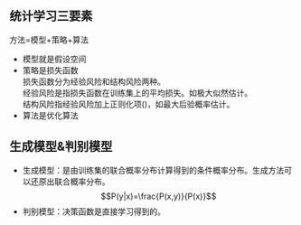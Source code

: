 ## 统计学习三要素
方法=模型+策略+算法
- 模型就是假设空间
- 策略是损失函数  
    损失函数分为经验风险和结构风险两种。  
    经验风险是指损失函数在训练集上的平均损失。如极大似然估计。  
    结构风险指经验风险加上正则化项()，如最大后验概率估计。
- 算法是优化算法

## 生成模型&判别模型
- 生成模型：是由训练集的联合概率分布计算得到的条件概率分布。生成方法可以还原出联合概率分布。
$$P(y|x)=\frac{P(x,y)}{P(x)}$$
- 判别模型：决策函数是直接学习得到的。